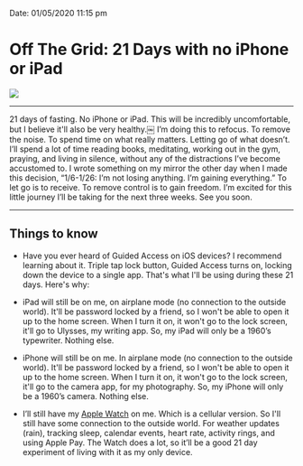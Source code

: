 
Date: 01/05/2020 11:15 pm

# Off The Grid: 21 Days with no iPhone or iPad

![](https://i.imgur.com/q36Fx5C.png)

---- 

21 days of fasting. No iPhone or iPad. This will be incredibly uncomfortable, but I believe it'll also be very healthy.￼ I’m doing this to refocus. To remove the noise. To spend time on what really matters. Letting go of what doesn’t. I’ll spend a lot of time reading books, meditating, working out in the gym, praying, and living in silence, without any of the distractions I’ve become accustomed to. I wrote something on my mirror the other day when I made this decision, “1/6-1/26: I’m not losing anything. I’m gaining everything.” To let go is to receive. To remove control is to gain freedom. I’m excited for this little journey I’ll be taking for the next three weeks. See you soon.

---- 

## Things to know

- Have you ever heard of Guided Access on iOS devices? I recommend learning about it. Triple tap lock button, Guided Access turns on, locking down the device to a single app. That's what I'll be using during these 21 days. Here's why:

- iPad will still be on me, on airplane mode (no connection to the outside world). It'll be password locked by a friend, so I won't be able to open it up to the home screen. When I turn it on, it won't go to the lock screen, it'll go to Ulysses, my writing app. So, my iPad will only be a 1960’s typewriter. Nothing else.

- iPhone will still be on me. In airplane mode (no connection to the outside world). It'll be password locked by a friend, so I won't be able to open it up to the home screen. When I turn it on, it won't go to the lock screen, it'll go to the camera app, for my photography. So, my iPhone will only be a 1960’s camera. Nothing else.

- I’ll still have my [Apple Watch](/apple-watch) on me. Which is a cellular version. So I'll still have some connection to the outside world. For weather updates (rain), tracking sleep, calendar events, heart rate, activity rings, and using Apple Pay. The Watch does a lot, so it’ll be a good 21 day experiment of living with it as my only device.
